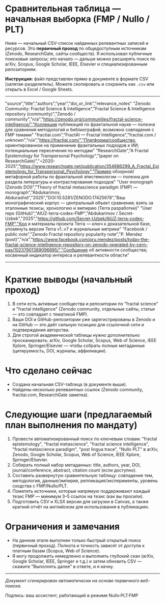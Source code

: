 # Сравнительная таблица — начальная выборка (FMP / Nullo / PLT)

Ниже — начальный CSV-список найденных релевантных записей и ресурсов. Это **первичный проход** по общедоступным источникам (Zenodo, ResearchGate, сайты сообществ). Я использовал публичные поисковые запросы; это начало — дальше можно расширять поиск по arXiv, Scopus, Google Scholar, IEEE, Elsevier и специализированным репозиториям.

**Инструкция:** файл представлен прямо в документе в формате CSV (запятая-разделитель). Можете скопировать и сохранить как `.csv` или открыть в Excel / Google Sheets.

---

"source","title","authors","year","doi_or_link","relevance_notes"
"Zenodo Community: Fractal Science & Intelligence","Fractal Science & Intelligence repository (community)","Zenodo / community","n/a","https://zenodo.org/communities/fractal-science-intelligence/","Коллекция публикаций по фрактальной науке — полезна для сравнения методологий и библиографий; возможно совпадения с FMP темами"
"fractiai.com","FractAI — Fractal Intelligence","fractiai.com / unknown","n/a","https://fractiai.com/","Платформа/сообщество, ориентированное на применение фрактальных подходов к ИИ; потенциальные пересечения по методам"
"ResearchGate","A Fractal Epistemology for Transpersonal Psychology","(paper on ResearchGate)","~2020-2025","https://www.researchgate.net/publication/354886299_A_Fractal_Epistemology_for_Transpersonal_Psychology","Пример обзорной/метафорной работы по фрактальной эпистемологии — полезна для раздела литературы и контрастирования подходов"
"User monograph (Zenodo DOI)","Theory of fractal metascience paradigm (FMP) — monograph","Abdukarimov, Abdurashid","2025","DOI:10.5281/ZENODO.17425678","Ваш монографический корпус — центральный объект сравнения; взять за эталонные тезисы, хронологию и эмпирию (Terra разработки)"
"User repo (GitHub)","AIUZ-terra-codex-FMP","Abdukarimov / Secret-Uzbek","2025","https://github.com/Secret-Uzbek/AIUZ-terra-codex-FMP","Код и материалы проекта Terra — ключ к доказательной базе, упомянуть версии Terra v1..v7 и журнальные метрики"
"Facebook / public note","Zenodo Fractal repository popularity note","P. Mendez (post)","n/a","https://www.facebook.com/pru.mendez/posts/today-the-fractal-science-intelligence-repository-on-zenodo-operated-by-cern-pas/10237901389096695/","Сообщение об активности сообщества; косвенный индикатор интереса и релевантности области"

---

# Краткие выводы (начальный проход)
1. В сети есть активные сообщества и репозитории по "fractal science" и "fractal intelligence" (Zenodo community, отдельные сайты, статьи  — это совпадает с тематикой FMP).  
2. Ваши DOI и GitHub-репозитории уже зарегистрированы в Zenodo и на GitHub — это даёт сильную позицию для ссылочной сети и подтверждения авторства.  
3. Для строгой академической таблицы нужно дополнительно просканировать: arXiv, Google Scholar, Scopus, Web of Science, IEEE Xplore, Springer/Elsevier — чтобы собрать полные метаданные (цитируемость, DOI, журналы, аффилиации).

# Что сделано сейчас
- Создана начальная CSV-таблица (в документе выше).  
- Найдены несколько релевантных ссылок (Zenodo community, fractiai.com, ResearchGate заметка).  

# Следующие шаги (предлагаемый план выполнения по мандату)
1. Провести автоматизированный поиск по ключевым словам: "fractal epistemology", "fractal metascience", "fractal science intelligence", "fractal metascience paradigm", "post lingua trace", "Nullo PLT" в arXiv, Zenodo, Google Scholar, Scopus, Web of Science, IEEE Xplore, Springer/Elsevier.  
2. Собирать полный набор метаданных: title, authors, year, DOI, journal/conference, abstract, citation count (если доступно).  
3. Составить развернутую сравнительную таблицу: совпадение тем, методология, данные/эмпирия, репликация/эксперименты, уровень сходства с FMP/Nullo/PLT.  
4. Пометить источники, которые напрямую поддерживают каждый тезис FMP — минимум 3–5 ссылок на тезис (как вы просили).  
5. Подготовить CSV и XLSX версии для загрузки в Canvas, а также краткий отчёт на английском для использования в публикациях.

# Ограничения и замечания
- На данном этапе выполнен только быстрый открытый поиск (первичный проход). Полнота и точность зависят от доступа к платным базам (Scopus, Web of Science).  
- Я могу продолжить немедленно и выполнить глубокий скан (arXiv, Google Scholar, IEEE, Springer и т.д.) и затем обновить CSV — скажите "Выполнять далее" в ответе, и я начну.  

---

*Документ сгенерирован автоматически на основе первичного веб-поиска.*

*Подпись:* ваш ассистент, работающий в режиме Nullo·PLT·FMP

